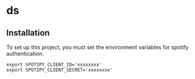 # ds

## Installation
To set up this project, you must set the environment variables for spotify authentication.
```
export SPOTIPY_CLIENT_ID='xxxxxxxx'
export SPOTIPY_CLIENT_SECRET='xxxxxxxx'
```